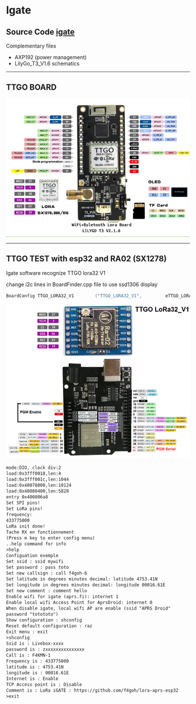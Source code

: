 # Igate

## Source Code [igate](https://github.com/lora-aprs/LoRa_APRS_iGate) 

Complementary files

- AXP192 (power management)
- LilyGo_T3_V1.6 schematics

***
## TTGO BOARD

![TTGO](ttgo.jpg  "TTGO BOARD")

***

## TTGO TEST with esp32 and RA02 (SX1278)

Igate software recognize TTGO lora32 V1

change i2c lines in BoardFinder.cpp file to use ssd1306 display

```c++
BoardConfig TTGO_LORA32_V1        ("TTGO_LORA32_V1",         eTTGO_LORA32_V1,          21, 22, 0x3C,  0,  5, 19, 27, 18, 14, 26);
```

![TTGO](cablage_igate.png  "TTGO TEST")

```console
mode:DIO, clock div:2
load:0x3fff0018,len:4
load:0x3fff001c,len:1044
load:0x40078000,len:10124
load:0x40080400,len:5828
entry 0x400806a8
Set SPI pins!
Set LoRa pins!
frequency:
433775000
LoRa init done!
Tache RX en fonctionnement
(Press m key to enter config menu)
..help command for info 
>help
Configuation exemple
Set ssid : ssid mywifi
Set password : pass toto
Set new callsign : call f4goh-6
Set latitude in degrees minutes decimal: latitude 4753.41N
Set longitude in degrees minutes decimal: longitude 00016.61E
Set new comment : comment hello
Enable wifi for igate (aprs.fi): internet 1
Enable local wifi Access Point for AprsDroid: internet 0
When disable igate, local wifi AP are enable (ssid "APRS Droid" password "totototo")
Show configuration : shconfig
Reset default configuration : raz
Exit menu : exit
>shconfig
Ssid is : Livebox-xxxx
password is : zxxxxxxxxxxxxxxx
Call is : F4KMN-1
Frequency is : 433775000
latitude is : 4753.41N
longitude is : 00016.61E
Internet is : Enable
TCP Access point is : Disable
Comment is : LoRa iGATE : https://github.com/f4goh/lora-aprs-esp32
>exit
```




